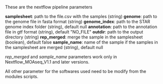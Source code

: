 These are the nextflow pipeline parameters

**samplesheet**: path to the file.csv with the samples (string)
**genome**: path to the genome file in fasta format (string)
**genome_index**: path to the STAR genome index folder (string), default null
**annotation**: path to the annotation file in gtf format (string), default "NO_FILE"
**outdir**: path to the output directory (string)
**rep_merged**: merge the sample in the samplesheet (boolean), default false
**sample_name**: name of the sample if the samples in the samplesheet are merged (string), default null

_rep_merged_ and _sample_name_ parameters work only in Nextflow_MOAseq_V1.1 and later versions.

All other parameter for the softwares used need to be modify from the modules scripts.
